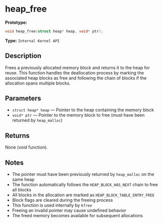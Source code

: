 heap_free
=========

**Prototype:**

```c
void heap_free(struct heap* heap, void* ptr);
```

**Type:** `Internal Kernel API`

Description
-----------

Frees a previously allocated memory block and returns it to the heap for reuse. This function handles the deallocation process by marking the associated heap blocks as free and following the chain of blocks if the allocation spans multiple blocks.

Parameters
----------

*   `struct heap* heap` — Pointer to the heap containing the memory block
*   `void* ptr` — Pointer to the memory block to free (must have been returned by `heap_malloc`)

Returns
-------

None (void function).

Notes
-----

- The pointer must have been previously returned by `heap_malloc` on the same heap
- The function automatically follows the `HEAP_BLOCK_HAS_NEXT` chain to free all blocks
- All blocks in the allocation are marked as `HEAP_BLOCK_TABLE_ENTRY_FREE`
- Block flags are cleared during the freeing process
- This function is used internally by `kfree`
- Freeing an invalid pointer may cause undefined behavior
- The freed memory becomes available for subsequent allocations
